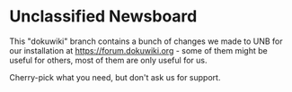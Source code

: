 Unclassified Newsboard
======================

This "dokuwiki" branch contains a bunch of changes we made to UNB for our
installation at https://forum.dokuwiki.org - some of them might be useful
for others, most of them are only useful for us.

Cherry-pick what you need, but don't ask us for support.
